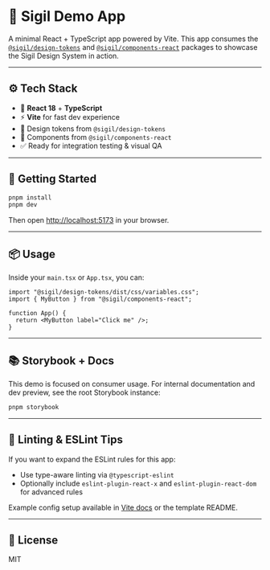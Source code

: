 # 🔪 Sigil Demo App

A minimal React + TypeScript app powered by Vite. This app consumes the [`@sigil/design-tokens`](../design-tokens) and [`@sigil/components-react`](../components-react) packages to showcase the Sigil Design System in action.

---

## ⚙️ Tech Stack

- 🧬 **React 18** + **TypeScript**
- ⚡ **Vite** for fast dev experience
- 🎨 Design tokens from `@sigil/design-tokens`
- 🧱 Components from `@sigil/components-react`
- ✅ Ready for integration testing & visual QA

---

## 🚀 Getting Started

```bash
pnpm install
pnpm dev
```

Then open [http://localhost:5173](http://localhost:5173) in your browser.

---

## 📦 Usage

Inside your `main.tsx` or `App.tsx`, you can:

```tsx
import "@sigil/design-tokens/dist/css/variables.css";
import { MyButton } from "@sigil/components-react";

function App() {
  return <MyButton label="Click me" />;
}
```

---

## 📚 Storybook + Docs

This demo is focused on consumer usage. For internal documentation and dev preview, see the root Storybook instance:

```bash
pnpm storybook
```

---

## 🧹 Linting & ESLint Tips

If you want to expand the ESLint rules for this app:

- Use type-aware linting via `@typescript-eslint`
- Optionally include `eslint-plugin-react-x` and `eslint-plugin-react-dom` for advanced rules

Example config setup available in [Vite docs](https://vitejs.dev) or the template README.

---

## 📜 License

MIT
